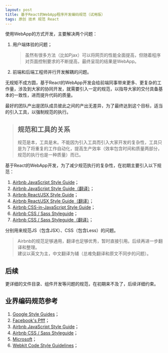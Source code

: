 ```yaml
---
layout: post
title: 基于React的WebApp程序开发编码规范（试用版）
tags: 原创 技术 规范 React
---
```


使用WebApp的方式开发，主要解决两个问题：

1. 用户端体验的问题；  

    > 虽然有很多方法（比如Pjax）可以将网页的性能全面提高，但随着程序对页面控制要求的不断提高，最终呈现的结果是WebApp。

2. 前端和后端工程师并行开发解耦的问题。

无规矩不成方圆，基于React的WebApp开发会给前端同事带来更多、更复杂的工作量，涉及到大家的协同开发，就需要引入一定的规范，以指导大家的交付具备基本的一致性，进而提升代码的质量。

最好的团队产出是团队成员彼此之间的产出无差异，为了最终达到这个目标，适当的引入工具，以强制规范的执行。

> ## 规范和工具的关系
> 规范是本，工具是末。不能因为引入工具而引入大家开发的复杂性，工具只是为了将重复的工作自动化，提高生产效率（效率包含时间和质量两部分，规范的执行也是一种质量）而已。

基于React的WebApp开发，为了减少规范执行的复杂性，在初期主要引入以下规范：

1. [Airbnb JavaScript Style Guide](https://github.com/airbnb/javascript/blob/master/README.md)；
2. [Airbnb JavaScript Style Guide（翻译）](https://github.com/jigsawye/javascript)；
3. [Airbnb React/JSX Style Guide](https://github.com/airbnb/javascript/blob/master/react/README.md)；
4. [Airbnb React/JSX Style Guide（翻译）](https://github.com/JasonBoy/javascript/blob/master/react/README.md)；
5. [Airbnb CSS-in-JavaScript Style Guide](https://github.com/airbnb/javascript/blob/master/css-in-javascript/README.md)；
6. [Airbnb CSS / Sass Styleguide](https://github.com/airbnb/css)；
7. [Airbnb CSS / Sass Styleguide（翻译）](https://github.com/Zhangjd/css-style-guide)；

分别用来规范JS（包含JSX）、CSS（包含Less）的问题。

> Airbnb的规范足够通用，翻译也足够优秀，暂时直接引用。后续再进一步翻译和整理。  
> 建议以英文为主，中文翻译为辅（总难免翻译和原文不同步的问题）。

## 后续
更详细的文件目录、组件开发等问题的规范，在初期来不及了，后续详细约束。

## 业界编码规范参考
1. [Google Style Guides](https://github.com/google/styleguide)；
2. [Facebook's Pfff](https://github.com/facebook/pfff/wiki/Main)；
3. [Airbnb JavaScript Style Guide](https://github.com/airbnb/javascript)；
4. [Airbnb CSS / Sass Styleguide](https://github.com/airbnb/css)；
5. [Microsoft](https://www.amazon.com/Microsoft-Manual-Style-4th-Corporation/dp/0735648719/)；
6. [Webkit Code Style Guidelines](https://webkit.org/code-style-guidelines/)；
